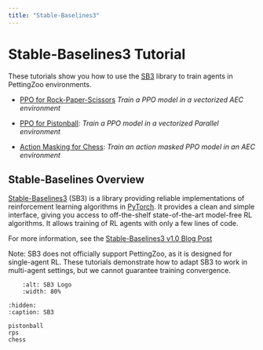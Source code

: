 ```yaml
---
title: "Stable-Baselines3"
---
```


# Stable-Baselines3 Tutorial

These tutorials show you how to use the [SB3](https://stable-baselines3.readthedocs.io/en/master/) library to train agents in PettingZoo environments.

* [PPO for Rock-Paper-Scissors](/tutorials/sb3/rps/) _Train a PPO model in a vectorized AEC environment_

* [PPO for Pistonball](/tutorials/sb3/pistonball/): _Train a PPO model in a vectorized Parallel environment_

* [Action Masking for Chess](/tutorials/sb3/chess/): _Train an action masked PPO model in an AEC environment_


## Stable-Baselines Overview

[Stable-Baselines3](https://stable-baselines3.readthedocs.io/en/master/) (SB3) is a library providing reliable implementations of reinforcement learning algorithms in [PyTorch](https://pytorch.org/). It provides a clean and simple interface, giving you access to off-the-shelf state-of-the-art model-free RL algorithms. It allows training of RL agents with only a few lines of code.

For more information, see the [Stable-Baselines3 v1.0 Blog Post](https://araffin.github.io/post/sb3/)

Note: SB3 does not officially support PettingZoo, as it is designed for single-agent RL. These tutorials demonstrate how to adapt SB3 to work in multi-agent settings, but we cannot guarantee training convergence.


```{figure} https://raw.githubusercontent.com/DLR-RM/stable-baselines3/master/docs/_static/img/logo.png
    :alt: SB3 Logo
    :width: 80%
```

```{toctree}
:hidden:
:caption: SB3

pistonball
rps
chess
```
